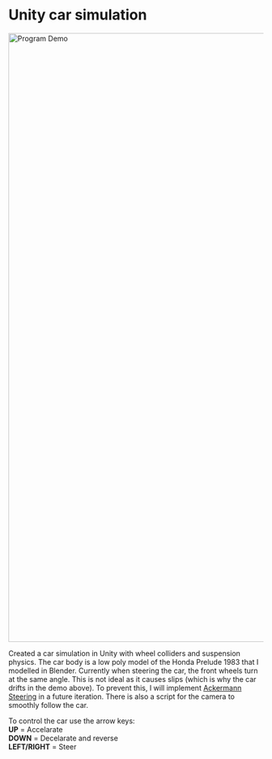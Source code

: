 # Unity car simulation

<img src="Car_Demo.gif" width="1200" alt="Program Demo">

Created a car simulation in Unity with wheel colliders and suspension physics. The car body is a low poly model of the Honda Prelude 1983 that I modelled in Blender. Currently when steering the car, the front wheels turn at the same angle. This is not ideal as it causes slips (which is why the car drifts in the demo above). To prevent this, I will implement [Ackermann Steering](https://en.wikipedia.org/wiki/Ackermann_steering_geometry) in a future iteration. There is also a script for the camera to smoothly follow the car.

To control the car use the arrow keys:\
**UP** = Accelarate\
**DOWN** = Decelarate and reverse\
**LEFT/RIGHT** = Steer

